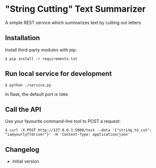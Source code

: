 # "String Cutting" Text Summarizer

A simple REST service which summarizes text by cutting out letters

## Installation

Install third-party modules with pip:

```
$ pip install -r requirements.txt
```

## Run local service for development
```
$ python ./service.py
```

In flask, the default port is `5000`.

## Call the API

Use your favourite command-line tool to POST a request:

```
$ curl -X POST http://127.0.0.1:5000/test --data '{"string_to_cut": "iamyourlyftdriver"}' -H 'Content-Type: application/json'
```

## Changelog

- Initial version